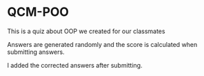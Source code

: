 # QCM-POO

This is a quiz about OOP we created for our classmates

Answers are generated randomly and the score is calculated when submitting answers.

I added the corrected answers after submitting.
